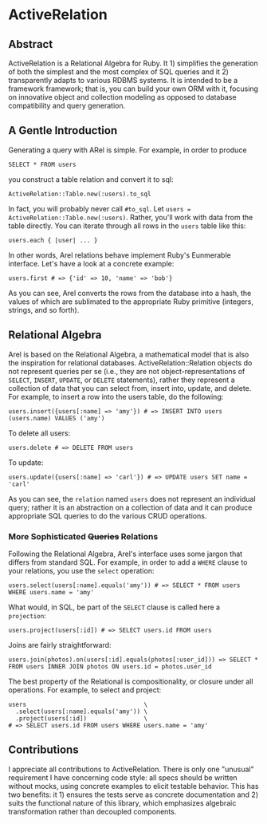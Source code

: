 ActiveRelation
==============

## Abstract ##

ActiveRelation is a Relational Algebra for Ruby. It 1) simplifies the generation of both the simplest and the most complex of SQL queries and it 2) transparently adapts to various RDBMS systems. It is intended to be a framework framework; that is, you can build your own ORM with it, focusing on innovative object and collection modeling as opposed to database compatibility and query generation.

## A Gentle Introduction ##

Generating a query with ARel is simple. For example, in order to produce

    SELECT * FROM users
   
you construct a table relation and convert it to sql:

    ActiveRelation::Table.new(:users).to_sql

In fact, you will probably never call `#to_sql`. Let `users = ActiveRelation::Table.new(:users)`. Rather, you'll work with data from the table directly. You can iterate through all rows in the `users` table like this:

    users.each { |user| ... }

In other words, Arel relations behave implement Ruby's Eunmerable interface. Let's have a look at a concrete example:

    users.first # => {'id' => 10, 'name' => 'bob'}

As you can see, Arel converts the rows from the database into a hash, the values of which are sublimated to the appropriate Ruby primitive (integers, strings, and so forth).

## Relational Algebra ##

Arel is based on the Relational Algebra, a mathematical model that is also the inspiration for relational databases. ActiveRelation::Relation objects do not represent queries per se (i.e., they are not object-representations of `SELECT`, `INSERT`, `UPDATE`, or `DELETE` statements), rather they represent a collection of data that you can select from, insert into, update, and delete. For example, to insert a row into the users table, do the following:

    users.insert({users[:name] => 'amy'}) # => INSERT INTO users (users.name) VALUES ('amy')

To delete all users:

    users.delete # => DELETE FROM users

To update:

    users.update({users[:name] => 'carl'}) # => UPDATE users SET name = 'carl'
    
As you can see, the `relation` named `users` does not represent an individual query; rather it is an abstraction on a collection of data and it can produce appropriate SQL queries to do the various CRUD operations.

### More Sophisticated <strike>Queries</strike> Relations ###

Following the Relational Algebra, Arel's interface uses some jargon that differs from standard SQL. For example, in order to add a `WHERE` clause to your relations, you use the `select` operation:

    users.select(users[:name].equals('amy')) # => SELECT * FROM users WHERE users.name = 'amy'

What would, in SQL, be part of the `SELECT` clause is called here a `projection`:

    users.project(users[:id]) # => SELECT users.id FROM users
    
Joins are fairly straightforward:

    users.join(photos).on(users[:id].equals(photos[:user_id])) => SELECT * FROM users INNER JOIN photos ON users.id = photos.user_id

The best property of the Relational is compositionality, or closure under all operations. For example, to select and project:

    users                                 \
      .select(users[:name].equals('amy')) \
      .project(users[:id])                \
    # => SELECT users.id FROM users WHERE users.name = 'amy'

## Contributions ##

I appreciate all contributions to ActiveRelation. There is only one "unusual" requirement I have concerning code style: all specs should be written without mocks, using concrete examples to elicit testable behavior. This has two benefits: it 1) ensures the tests serve as concrete documentation and 2) suits the functional nature of this library, which emphasizes algebraic transformation rather than decoupled components.
